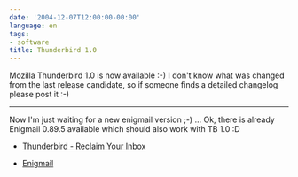 ```yaml
---
date: '2004-12-07T12:00:00-00:00'
language: en
tags:
- software
title: Thunderbird 1.0
---
```



Mozilla Thunderbird 1.0 is now available :-) I don't know what was changed from the last release candidate, so if someone finds a detailed changelog please post it :-)

-------------------------------



Now I'm just waiting for a new enigmail version ;-) ... Ok, there is already Enigmail 0.89.5 available which should also work with TB 1.0 :D



* <a href="http://www.mozilla.org/products/thunderbird/">Thunderbird - Reclaim Your Inbox</a>

* <a href="http://enigmail.mozdev.org/">Enigmail</a>

